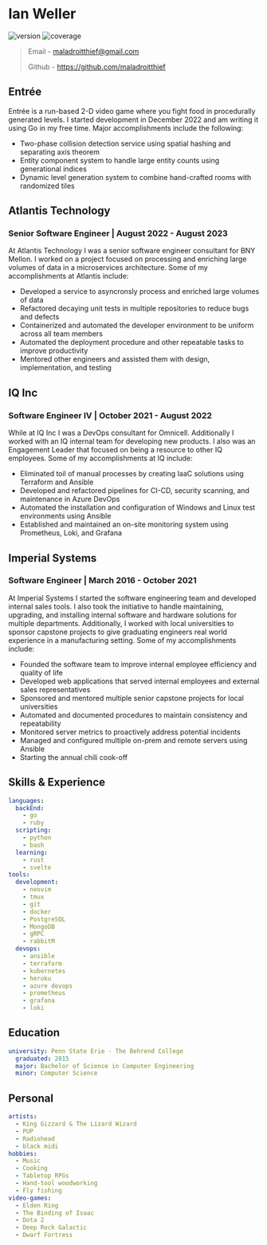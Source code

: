 # Ian Weller

![version](https://img.shields.io/badge/version-1.3.1-blue) ![coverage](https://img.shields.io/badge/coverage-95%25-brightgreen)

> Email - maladroitthief@gmail.com
>
> Github - https://github.com/maladroitthief

## Entrée

Entrée is a run-based 2-D video game where you fight food in procedurally generated levels. I started development in December 2022 and am writing it using Go in my free time. Major accomplishments include the following:

- Two-phase collision detection service using spatial hashing and separating axis theorem
- Entity component system to handle large entity counts using generational indices
- Dynamic level generation system to combine hand-crafted rooms with randomized tiles

## Atlantis Technology

### Senior Software Engineer | August 2022 - August 2023

At Atlantis Technology I was a senior software engineer consultant for BNY Mellon. I worked on a project focused on processing and enriching large volumes of data in a microservices architecture. Some of my accomplishments at Atlantis include:

- Developed a service to asyncronsly process and enriched large volumes of data
- Refactored decaying unit tests in multiple repositories to reduce bugs and defects
- Containerized and automated the developer environment to be uniform across all team members
- Automated the deployment procedure and other repeatable tasks to improve productivity
- Mentored other engineers and assisted them with design, implementation, and testing

## IQ Inc

### Software Engineer IV | October 2021 - August 2022

While at IQ Inc I was a DevOps consultant for Omnicell. Additionally I worked with an IQ internal team for developing new products. I also was an Engagement Leader that focused on being a resource to other IQ employees. Some of my accomplishments at IQ include:

- Eliminated toil of manual processes by creating IaaC solutions using Terraform and Ansible
- Developed and refactored pipelines for CI-CD, security scanning, and maintenance in Azure DevOps
- Automated the installation and configuration of Windows and Linux test environments using Ansible
- Established and maintained an on-site monitoring system using Prometheus, Loki, and Grafana

## Imperial Systems

### Software Engineer | March 2016 - October 2021

At Imperial Systems I started the software engineering team and developed internal sales tools. I also took the initiative to handle maintaining, upgrading, and installing internal software and hardware solutions for multiple departments. Additionally, I worked with local universities to sponsor capstone projects to give graduating engineers real world experience in a manufacturing setting. Some of my accomplishments include:

- Founded the software team to improve internal employee efficiency and quality of life
- Developed web applications that served internal employees and external sales representatives
- Sponsored and mentored multiple senior capstone projects for local universities
- Automated and documented procedures to maintain consistency and repeatability
- Monitored server metrics to proactively address potential incidents
- Managed and configured multiple on-prem and remote servers using Ansible
- Starting the annual chili cook-off

## Skills & Experience

```yaml
languages:
  backEnd:
    - go
    - ruby
  scripting:
    - python
    - bash
  learning:
    - rust
    - svelte
tools:
  development:
    - neovim
    - tmux
    - git
    - docker
    - PostgreSQL
    - MongoDB
    - gRPC
    - rabbitM
  devops:
    - ansible
    - terraform
    - kubernetes
    - heroku
    - azure devops
    - prometheus
    - grafana
    - loki
```

## Education

```yaml
university: Penn State Erie - The Behrend College
  graduated: 2015
  major: Bachelor of Science in Computer Engineering
  minor: Computer Science
```

## Personal

```yaml
artists:
  - King Gizzard & The Lizard Wizard
  - PUP
  - Radiohead
  - black midi
hobbies:
  - Music
  - Cooking
  - Tabletop RPGs
  - Hand-tool woodworking
  - Fly fishing
video-games:
  - Elden Ring
  - The Binding of Isaac
  - Dota 2
  - Deep Rock Galactic
  - Dwarf Fortress
```
